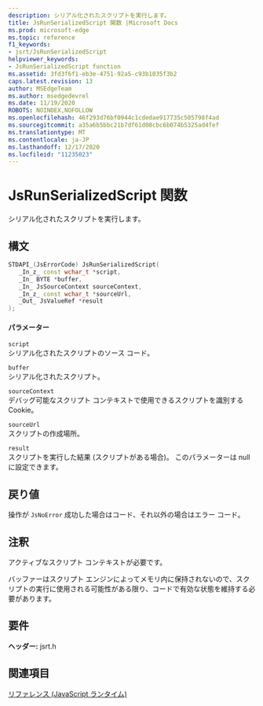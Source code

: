 ```yaml
---
description: シリアル化されたスクリプトを実行します。
title: JsRunSerializedScript 関数 |Microsoft Docs
ms.prod: microsoft-edge
ms.topic: reference
f1_keywords:
- jsrt/JsRunSerializedScript
helpviewer_keywords:
- JsRunSerializedScript function
ms.assetid: 3fd3f6f1-eb3e-4751-92a5-c93b1035f3b2
caps.latest.revision: 13
author: MSEdgeTeam
ms.author: msedgedevrel
ms.date: 11/19/2020
ROBOTS: NOINDEX,NOFOLLOW
ms.openlocfilehash: 46f293d76bf0944c1cdedae917735c505798f4ad
ms.sourcegitcommit: a35a6b5bbc21b7df61d08cbc6b074b5325ad4fef
ms.translationtype: MT
ms.contentlocale: ja-JP
ms.lasthandoff: 12/17/2020
ms.locfileid: "11235023"
---
```

# JsRunSerializedScript 関数

シリアル化されたスクリプトを実行します。  
  
## 構文  
  
```cpp  
STDAPI_(JsErrorCode) JsRunSerializedScript(  
   _In_z_ const wchar_t *script,  
   _In_ BYTE *buffer,  
   _In_ JsSourceContext sourceContext,  
   _In_z_ const wchar_t *sourceUrl,  
   _Out_ JsValueRef *result  
);  
```  
  
#### パラメーター  
 `script`  
 シリアル化されたスクリプトのソース コード。  
  
 `buffer`  
 シリアル化されたスクリプト。  
  
 `sourceContext`  
 デバッグ可能なスクリプト コンテキストで使用できるスクリプトを識別する Cookie。  
  
 `sourceUrl`  
 スクリプトの作成場所。  
  
 `result`  
 スクリプトを実行した結果 (スクリプトがある場合)。 このパラメーターは null に設定できます。  
  
## 戻り値  
 操作が `JsNoError` 成功した場合はコード、それ以外の場合はエラー コード。  
  
## 注釈  
 アクティブなスクリプト コンテキストが必要です。  
  
 バッファーはスクリプト エンジンによってメモリ内に保持されないので、スクリプトの実行に使用される可能性がある限り、コードで有効な状態を維持する必要があります。  
  
## 要件  
 **ヘッダー:** jsrt.h  
  
## 関連項目  
 [リファレンス (JavaScript ランタイム)](../chakra-hosting/reference-javascript-runtime.md)
